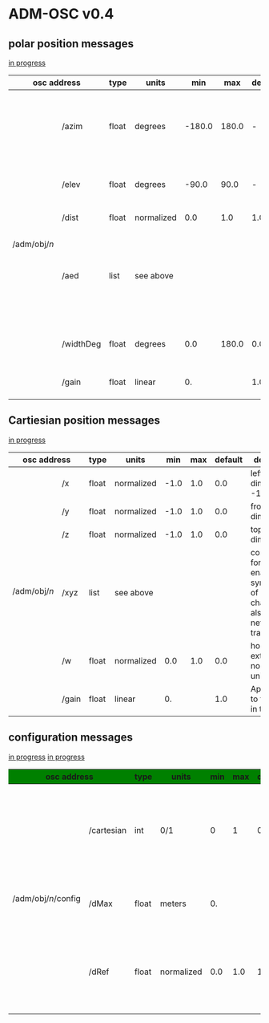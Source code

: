 
# ADM-OSC v0.4

## polar position messages

<table>
    <thead>
        <tr>
            <th colspan=2>osc address</th>
            <th>type</th>
            <th>units</th>               
            <th>min</th>
            <th>max</th>
            <th>default</th>
            <th>>description</th>
            <th>example</th>
            <th>status</th>
        </tr>
    </thead>
    <tbody>
        <tr>
            <td rowspan=6>/adm/obj/<span style="font-style:italic">n</span></td>
            <td>/azim</td>
            <td>float</td>
            <td>degrees</td>
            <td>-180.0</td>
            <td>180.0</td>
            <td>-</td>
            <td><b>azimuth</b> “theta - &#952;” of sound location. -90 is on the Right, 0 is in front.</td>
            <td>/adm/obj/4/azim -22.5</td>
            <td class="stable"">stable v0.4</td>
        </tr>
        <tr>
            <td>/elev</td>
            <td>float</td>
            <td>degrees</td>
            <td>-90.0</td>
            <td>90.0</td>
            <td>-</td>
            <td><b>elevation</b> “phi - &#632;” of sound location</td>
            <td>/adm/obj/4/elev 12.7</td>
            <td class="stable"">stable v0.4</td>
        </tr>
        <tr>
            <td>/dist</td>
            <td>float</td>
            <td>normalized</td>
            <td>0.0</td>
            <td>1.0</td>
            <td>1.0</td>
            <td><b>distance</b> “r” from origin</td>
            <td>/adm/obj/4/dist 0.9</td>
            <td class="stable"">stable v0.4</td>
        </tr>
        <tr>
            <td>/aed</td>
            <td>list</td>
            <td colspan=4>see above</td>
            <td>compact format enables synchronicity of position changes and also less network traffic</td>
            <td>/adm/obj/4/aed -22.5 12.7 0.9</td>
            <td class="stable"">stable v0.4</td>
        </tr>
        <tr>
            <td>/widthDeg</td>
            <td>float</td>
            <td>degrees</td>
            <td>0.0</td>
            <td>180.0</td>
            <td>0.0</td>
            <td>horizontal extent in degrees. See also /w</td>
            <td>/adm/obj/3/widthDeg 45.2</td>
            <tdclass="inProgress"><a href="https://github.com/immersive-audio-live/ADM-OSC/issues/1">in progress</a></td>
        </tr>
        <tr>
            <td>/gain</td>
            <td>float</td>
            <td>linear</td>
            <td>0.</td>
            <td></td>
            <td>1.0</td>
            <td>Apply a gain to the audio in the object.</td>
            <td>/adm/obj/3/gain 0.707</td>
            <td class="stable"">stable v0.4</td>
        </tr>
    </tbody>
</table>

## Cartiesian position messages

<table>
    <thead>
        <tr>
            <th colspan=2>osc address</th>                  
            <th>type</th>
            <th>units</th>
            <th>min</th>
            <th>max</th>
            <th>default</th>
            <th>description</th>
            <th>example</th>
            <th>status</th>
        </tr>
    </thead>
    <tbody>
        <tr>
            <td rowspan=6>/adm/obj/<i>n</i></td>
            <td>/x</td>
            <td>float</td>
            <td>normalized</td>
            <td>-1.0</td>
            <td>1.0</td>
            <td>0.0</td>
            <td>left/right dimension. -1 is left</td>
            <td>/adm/obj/4/x -0.9</td>
            <td class="stable"">stable v0.4</td>
        </tr>
        <tr>
                        <td>/y</td>
                        <td>float</td>
                        <td>normalized</td>
                        <td>-1.0</td>
                        <td>1.0</td>
                        <td>0.0</td>
                        <td>front/back dimension</td>
                        <td>/adm/obj/4/y 0.15</td>
                        <td class="stable"">stable v0.4</td>
        </tr>
        <tr>
                        <td>/z</td>
                        <td>float</td>
                        <td>normalized</td>
                        <td>-1.0</td>
                        <td>1.0</td>
                        <td>0.0</td>
                        <td>top/bottom dimension</td>
                        <td>/adm/obj/4/z 0.7</td>
                        <td class="stable"">stable v0.4</td>
        </tr>
        <tr>
                        <td>/xyz</td>
                        <td>list</td>
                        <td colspan=4>see above</td>
                        <td>compact format enables synchronicity of position changes and also less network traffic</td>
                        <td>/adm/obj/4/xyz -0.9 0.15 0.7</td>
                        <td class="stable">stable v0.4</td>
        </tr>
        <tr>
                        <td>/w</td>
                        <td>float</td>
                        <td>normalized</td>
                        <td>0.0</td>
                        <td>1.0</td>
                        <td>0.0</td>
                        <td>horizontal extent in normalized units</td>
                        <td>/adm/obj/3/w 0.2</td>
                        <tdclass="inProgress"><a href="https://github.com/immersive-audio-live/ADM-OSC/issues/1">in
                                progress</a></td>
        </tr>
        <tr>
                        <td>/gain</td>
                        <td>float</td>
                        <td>linear</td>
                        <td>0.</td>
                        <td></td>
                        <td>1.0</td>
                        <td>Apply a gain to the audio in the object.</td>
                        <td>/adm/obj/3/gain 0.707</td>
                        <td class="stable">stable v0.4</td>
        </tr>
    </tbody>
</table>

## configuration messages

<table>
    <thead bgcolor="Green">
        <tr>
            <th colspan=2>osc address</th>
            <th>type</th>
            <th>units</th>
            <th>min</th>
            <th>max</th>
            <th>default</th>
            <th>description</th>
            <th>example</th>
            <th>status</th>
        </tr>
    </thead>
    <tbody>
                    <tr>
                        <td rowspan=3>/adm/obj/<i>n</i>/config</td>
                        <td>/cartesian</td>
                        <td>int</td>
                        <td>0/1</td>
                        <td>0</td>
                        <td>1</td>
                        <td>0</td>
                        <td>If the flag is set to 1, Cartesian coordinates are used. Otherwise spherical coordinates are
                            used.</td>
                        <td>/adm/config/obj/1/cartesian 0</td>
                        <td class="stable"">stable v0.4</td>
                    </tr>
                    <tr>
                        <td>/dMax</td>
                        <td>float</td>
                        <td>meters</td>
                        <td>0.</td>
                        <td></td>
                        <td></td>
                        <td>Distance signified by a normalized dRef value of 1</td>
                        <td>/adm/config/obj/1/dMax 21.3</td>
                        <tdclass="inProgress"><a href="https://github.com/immersive-audio-live/ADM-OSC/issues/12">in
                            progress</a></td>
        </tr>
        <tr>
                        <td>/dRef</td>
                        <td>float</td>
                        <td>normalized</td>
                        <td>0.0</td>
                        <td>1.0</td>
                        <td>1.0</td>
                        <td>Distance where dimensionless rendering is replaced with with physics-based rendering.</td>
                        <td>/adm/config/obj/1/dRef 0.2</td>
                        <tdclass="inProgress"><a href="https://github.com/immersive-audio-live/ADM-OSC/issues/12">in
                            progress</a></td>
        </tr>
    </tbody>
</table>

